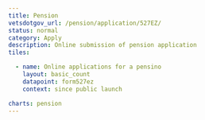 ```yaml
---
title: Pension
vetsdotgov_url: /pension/application/527EZ/
status: normal
category: Apply
description: Online submission of pension application
tiles:

  - name: Online applications for a pensino
    layout: basic_count
    datapoint: form527ez
    context: since public launch

charts: pension
---
```

